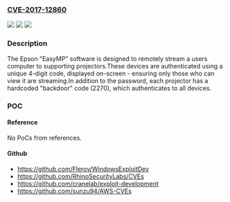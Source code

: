 ### [CVE-2017-12860](https://cve.mitre.org/cgi-bin/cvename.cgi?name=CVE-2017-12860)
![](https://img.shields.io/static/v1?label=Product&message=n%2Fa&color=blue)
![](https://img.shields.io/static/v1?label=Version&message=n%2Fa&color=blue)
![](https://img.shields.io/static/v1?label=Vulnerability&message=n%2Fa&color=brighgreen)

### Description

The Epson "EasyMP" software is designed to remotely stream a users computer to supporting projectors.These devices are authenticated using a unique 4-digit code, displayed on-screen - ensuring only those who can view it are streaming.In addition to the password, each projector has a hardcoded "backdoor" code (2270), which authenticates to all devices.

### POC

#### Reference
No PoCs from references.

#### Github
- https://github.com/Flerov/WindowsExploitDev
- https://github.com/RhinoSecurityLabs/CVEs
- https://github.com/cranelab/exploit-development
- https://github.com/sunzu94/AWS-CVEs

